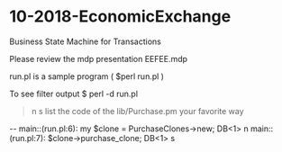 # 10-2018-EconomicExchange

Business State Machine for Transactions

Please review the mdp presentation EEFEE.mdp

run.pl is a sample program ( $perl run.pl )

To see filter output
$ perl -d run.pl
>n
>s
list the code of the lib/Purchase.pm your favorite way

--
main::(run.pl:6):	my $clone = PurchaseClones->new;
  DB<1> n
main::(run.pl:7):	$clone->purchase_clone;
  DB<1> s
